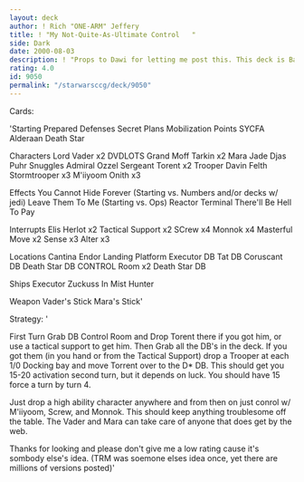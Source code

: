 ```yaml
---
layout: deck
author: ! Rich "ONE-ARM" Jeffery
title: ! "My Not-Quite-As-Ultimate Control   "
side: Dark
date: 2000-08-03
description: ! "Props to Dawi for letting me post this. This deck is Basically my version of his control deck."
rating: 4.0
id: 9050
permalink: "/starwarsccg/deck/9050"
---
```

Cards: 

'Starting
Prepared Defenses
Secret Plans
Mobilization Points
SYCFA
Alderaan
Death Star

Characters
Lord Vader x2
DVDLOTS
Grand Moff Tarkin x2
Mara Jade
Djas Puhr
Snuggles
Admiral Ozzel
Sergeant Torent x2
Trooper Davin Felth
Stormtrooper x3
M'iiyoom Onith x3

Effects
You Cannot Hide Forever (Starting vs. Numbers and/or decks w/ jedi)
Leave Them To Me (Starting vs. Ops)
Reactor Terminal
There'll Be Hell To Pay

Interrupts
Elis Herlot x2
Tactical Support x2
SCrew x4
Monnok x4
Masterful Move x2
Sense x3
Alter x3

Locations
Cantina
Endor Landing Platform
Executor DB
Tat DB
Coruscant DB
Death Star DB CONTROL Room x2
Death Star DB

Ships
Executor
Zuckuss In Mist Hunter

Weapon
Vader's Stick
Mara's Stick'

Strategy: '

First Turn Grab DB Control Room and Drop Torent there if you got him, or use a tactical support to get him. Then Grab all the DB's in the deck. If you got them (in you hand or from the Tactical Support) drop a Trooper at each 1/0 Docking bay and move Torrent over to the D* DB. This should get you 15-20 activation second turn, but it depends on luck. You should have 15 force a turn by turn 4.

Just drop a high ability character anywhere and from then on just conrol w/ M'iiyoom, Screw, and Monnok. This should keep anything troublesome off the table. The Vader and Mara can take care of anyone that does get by the web.

Thanks for looking and please don't give me a low rating cause it's sombody else's idea. (TRM was soemone elses idea once, yet there are millions of versions posted)'
